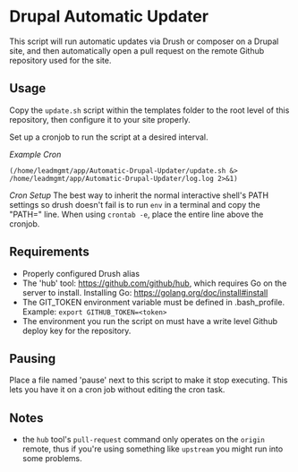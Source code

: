 # Drupal Automatic Updater

This script will run automatic updates via Drush or composer on a Drupal site, and then automatically open a pull request on the remote Github repository used for the site.

## Usage

Copy the `update.sh` script within the templates folder to the root level of this repository, then configure it
to your site properly.

Set up a cronjob to run the script at a desired interval.

*Example Cron*
```
(/home/leadmgmt/app/Automatic-Drupal-Updater/update.sh &> /home/leadmgmt/app/Automatic-Drupal-Updater/log.log 2>&1)
```

*Cron Setup*
The best way to inherit the normal interactive shell's PATH settings so drush doesn't fail is to run `env` in a terminal and copy the "PATH=" line. When using `crontab -e`, place the entire line above the cronjob.

## Requirements

- Properly configured Drush alias
- The 'hub' tool: https://github.com/github/hub, which requires Go on the server to install. Installing Go: https://golang.org/doc/install#install
- The GIT_TOKEN environment variable must be defined in .bash_profile. Example: `export GITHUB_TOKEN=<token>`
- The environment you run the script on must have a write level Github deploy key for the repository.

## Pausing

Place a file named 'pause' next to this script to make it stop executing. This lets you have it on a cron job without editing the cron task.

## Notes

- the `hub` tool's `pull-request` command only operates on the `origin` remote, thus if you're using something like `upstream` you might run into some problems.